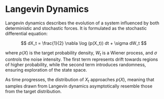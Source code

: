 # Langevin Dynamics

Langevin dynamics describes the evolution of a system influenced by both deterministic and stochastic forces. It is formulated as the stochastic differential equation:

 $$
 dX_t = \frac{1}{2} \nabla \log (p(X_t)) dt + \sigma dW_t 
 $$

where $p(X)$ is the target probability density, $W_t$ is a Wiener process, and $\sigma$ controls the noise intensity. The first term represents drift towards regions of higher probability, while the second term introduces randomness, ensuring exploration of the state space.

As time progresses, the distribution of $X_t$ approaches $p(X)$, meaning that samples drawn from Langevin dynamics asymptotically resemble those from the target distribution.


